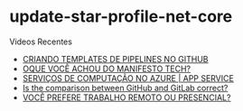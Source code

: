 # update-star-profile-net-core

Videos Recentes
<!-- YOUTUBE:START -->
- [CRIANDO TEMPLATES DE PIPELINES NO GITHUB](https://www.youtube.com/watch?v=jhJ7y3GQvjE)
- [OQUE VOCÊ ACHOU DO MANIFESTO TECH?](https://www.youtube.com/watch?v=vHLF3jlJgpc)
- [SERVIÇOS DE COMPUTAÇÃO NO AZURE | APP SERVICE](https://www.youtube.com/watch?v=qXHG9iLRtC8)
- [Is the comparison between GitHub and GitLab correct?](https://www.youtube.com/watch?v=YoZ9FiWSVzo)
- [VOCÊ PREFERE TRABALHO REMOTO OU PRESENCIAL?](https://www.youtube.com/watch?v=VkEvtUBwdyg)
<!-- YOUTUBE:END -->
